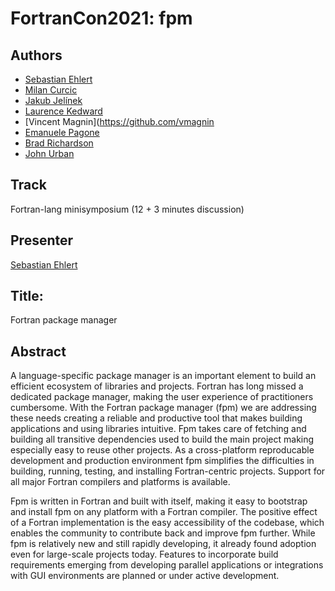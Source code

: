 # FortranCon2021: fpm

## Authors

- [Sebastian Ehlert](https://github.com/awvwgk)
- [Milan Curcic](https://github.com/milancurcic)
- [Jakub Jelínek](https://github.com/kubajj)
- [Laurence Kedward](https://github.com/lkedward)
- [Vincent Magnin](https://github.com/vmagnin
- [Emanuele Pagone](https://github.com/epagone)
- [Brad Richardson](https://github.com/everythingfunctional)
- [John Urban](https://github.com/urbanjost)

## Track

Fortran-lang minisymposium (12 + 3 minutes discussion)

## Presenter

[Sebastian Ehlert](https://github.com/awvwgk)

## Title:

Fortran package manager

## Abstract

A language-specific package manager is an important element to build an efficient ecosystem of libraries and projects.
Fortran has long missed a dedicated package manager, making the user experience of practitioners cumbersome. With the Fortran package manager (fpm) we are addressing these needs creating a reliable and productive tool that makes building applications and using libraries intuitive.
Fpm takes care of fetching and building all transitive dependencies used to build the main project making especially easy to reuse other projects.
As a cross-platform reproducable development and production environment fpm simplifies the difficulties in building, running, testing, and installing Fortran-centric projects.
Support for all major Fortran compilers and platforms is available.

Fpm is written in Fortran and built with itself, making it easy to bootstrap and install fpm on any platform with a Fortran compiler.
The positive effect of a Fortran implementation is the easy accessibility of the codebase, which enables the community to contribute back and improve fpm further.
While fpm is relatively new and still rapidly developing, it already found adoption even for large-scale projects today.
Features to incorporate build requirements emerging from developing parallel applications or integrations with GUI environments are planned or under active development.
